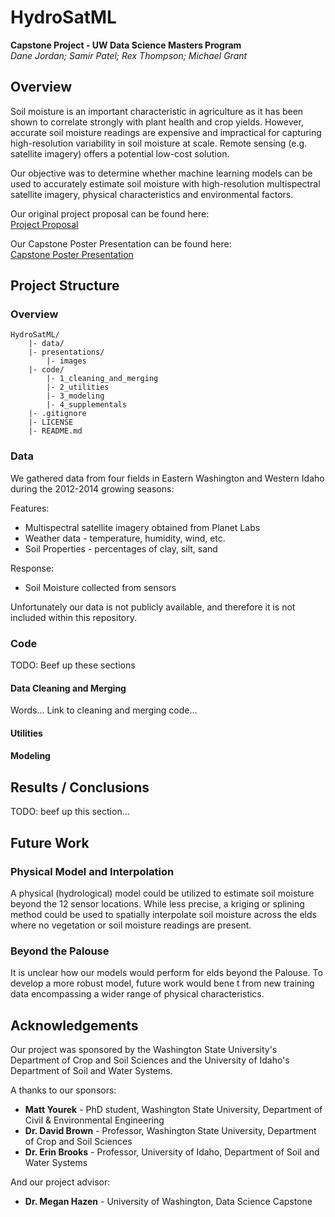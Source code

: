 # HydroSatML
**Capstone Project - UW Data Science Masters Program**  
*Dane Jordan; Samir Patel; Rex Thompson; Michael Grant*

## Overview

Soil moisture is an important characteristic in agriculture as it has been shown to correlate strongly with plant health and crop yields. However, accurate soil moisture readings are expensive and impractical for capturing high-resolution variability in soil moisture at scale. Remote sensing (e.g. satellite imagery) offers a potential low-cost solution.

Our objective was to determine whether machine learning models can be used to accurately estimate soil moisture with high-resolution multispectral satellite imagery, physical characteristics and environmental factors.

Our original project proposal can be found here:  
[Project Proposal](presentations/HydroSatML_Proposal.pdf)

Our Capstone Poster Presentation can be found here:  
[Capstone Poster Presentation](presentations/images/MSDS_Capstone_Poster_FINAL.png)

## Project Structure

### Overview

```
HydroSatML/
	|- data/
	|- presentations/
		|- images
	|- code/
		|- 1_cleaning_and_merging
		|- 2_utilities
		|- 3_modeling
		|- 4_supplementals
	|- .gitignore
	|- LICENSE
	|- README.md
```

### Data

We gathered data from four fields in Eastern Washington and Western Idaho during the 2012-2014 growing seasons:

Features:
 * Multispectral satellite imagery obtained from Planet Labs
 * Weather data - temperature, humidity, wind, etc.
 * Soil Properties - percentages of clay, silt, sand
 
Response:
 * Soil Moisture collected from sensors

Unfortunately our data is not publicly available, and therefore it is not included within this repository.

### Code

TODO: Beef up these sections

#### Data Cleaning and Merging

Words...
Link to cleaning and merging code...

#### Utilities

#### Modeling



## Results / Conclusions

TODO: beef up this section...

## Future Work

### Physical Model and Interpolation

A physical (hydrological) model could be utilized to estimate soil moisture beyond the 12 sensor locations. While less precise, a kriging or splining method could be used to spatially interpolate soil moisture across the  elds where no vegetation or soil moisture readings are present.

### Beyond the Palouse

It is unclear how our models would perform for  elds beyond the Palouse. To develop a more robust model, future work would bene t from new training data encompassing a wider range of physical characteristics.

## Acknowledgements

Our project was sponsored by the Washington State University's Department of Crop and Soil Sciences and the University of Idaho's Department of Soil and Water Systems.

A thanks to our sponsors:

- **Matt Yourek** - PhD student, Washington State University, Department of Civil & Environmental Engineering
- **Dr. David Brown** - Professor, Washington State University, Department of Crop and Soil Sciences
- **Dr. Erin Brooks** - Professor, University of Idaho, Department of Soil and Water Systems  

And our project advisor:
- **Dr. Megan Hazen** - University of Washington, Data Science Capstone





